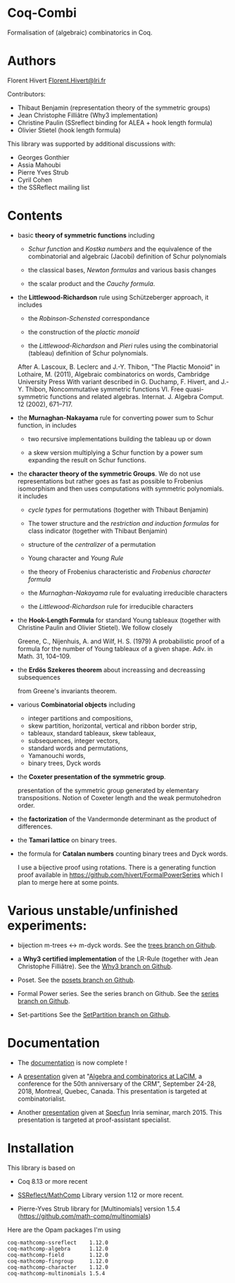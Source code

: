 Coq-Combi
=========

Formalisation of (algebraic) combinatorics in Coq.

Authors
========================================================================

Florent Hivert <Florent.Hivert@lri.fr>

Contributors:

- Thibaut Benjamin (representation theory of the symmetric groups)
- Jean Christophe Filliâtre (Why3 implementation)
- Christine Paulin (SSreflect binding for ALEA + hook length formula)
- Olivier Stietel (hook length formula)

This library was supported by additional discussions with:

- Georges Gonthier
- Assia Mahoubi
- Pierre Yves Strub
- Cyril Cohen
- the SSReflect mailing list

Contents
========================================================================


* basic **theory of symmetric functions** including

  - *Schur function* and *Kostka numbers* and the equivalence of the
    combinatorial and algebraic (Jacobi) definition of Schur polynomials

  - the classical bases, *Newton formulas* and various basis changes

  - the scalar product and the *Cauchy formula*.

* the **Littlewood-Richardson** rule using Schützeberger approach, it includes

  - the *Robinson-Schensted* correspondance

  - the construction of the *plactic monoïd*

  - the *Littlewood-Richardson* and *Pieri* rules using the combinatorial
    (tableau) definition of Schur polynomials.

  After A. Lascoux, B. Leclerc and J.-Y. Thibon, "The Plactic Monoid" in
  Lothaire, M. (2011), Algebraic combinatorics on words, Cambridge University
  Press With variant described in G. Duchamp, F. Hivert, and J.-Y. Thibon,
  Noncommutative symmetric functions VI. Free quasi-symmetric functions and
  related algebras. Internat. J. Algebra Comput. 12 (2002), 671–717.

* the **Murnaghan-Nakayama** rule for converting power sum to Schur function,
  in includes

  - two recursive implementations building the tableau up or down

  - a skew version multiplying a Schur function by a power sum expanding the
    result on Schur functions.

* the **character theory of the symmetric Groups**. We do not use
  representations but rather goes as fast as possible to Frobenius
  isomorphism and then uses computations with symmetric polynomials. it includes

  - *cycle types* for permutations (together with Thibaut Benjamin)

  - The tower structure and the *restriction and induction formulas* for class
    indicator (together with Thibaut Benjamin)

  - structure of the *centralizer* of a permutation

  - Young character and *Young Rule*

  - the theory of Frobenius characteristic and *Frobenius character formula*

  - the *Murnaghan-Nakayama* rule for evaluating irreducible characters

  - the *Littlewood-Richardson* rule for irreducible characters

* the **Hook-Length Formula** for standard Young tableaux
  (together with Christine Paulin and Olivier Stietel). We follow closely

   Greene, C., Nijenhuis, A. and Wilf, H. S. (1979) A probabilistic proof of a
   formula for the number of Young tableaux of a given shape. Adv. in
   Math. 31, 104–109.

* the **Erdös Szekeres theorem** about increassing and decreassing subsequences

   from Greene's invariants theorem.

* various **Combinatorial objects** including

  - integer partitions and compositions,
  - skew partition, horizontal, vertical and ribbon border strip,
  - tableaux, standard tableaux, skew tableaux,
  - subsequences, integer vectors,
  - standard words and permutations,
  - Yamanouchi words,
  - binary trees, Dyck words

* the **Coxeter presentation of the symmetric group**.

  presentation of the symmetric group generated by elementary transpositions.
  Notion of Coxeter length and the weak permutohedron order.

* the **factorization** of the Vandermonde determinant as the product
  of differences.

* the **Tamari lattice** on binary trees.

* the formula for **Catalan numbers** counting binary trees and Dyck words.

  I use a bijective proof using rotations. There is a generating function
  proof available in https://github.com/hivert/FormalPowerSeries which I plan
  to merge here at some points.

Various unstable/unfinished experiments:
========================================

* bijection m-trees <-> m-dyck words.
  See the [trees branch on Github](https://github.com/hivert/Coq-Combi/tree/trees).

* a **Why3 certified implementation** of the LR-Rule
  (together with Jean Christophe Filliâtre).
  See the [Why3 branch on Github](https://github.com/hivert/Coq-Combi/tree/Why3).

* Poset.
  See the [posets branch on Github](https://github.com/hivert/Coq-Combi/tree/posets).

* Formal Power series. See the series branch on Github.
  See the [series branch on Github](https://github.com/hivert/Coq-Combi/tree/series).

* Set-partitions
  See the [SetPartition branch on Github](https://github.com/hivert/Coq-Combi/tree/SetPartition).

Documentation
========================================================================

* The [documentation](http://hivert.github.io/Coq-Combi/) is now complete !

* A
  [presentation](https://github.com/hivert/Coq-Combi/raw/master/doc/Talk-CRM/CRM.pdf)
  given at "[Algebra and combinatorics at LaCIM](http://www.crm.umontreal.ca/2018/Algebre18/index_e.php), a conference
  for the 50th anniversary of the CRM", September 24-28, 2018, Montreal,
  Quebec, Canada. This presentation is targeted at combinatorialist.

* Another
  [presentation](https://github.com/hivert/Coq-Combi/raw/master/doc/Talk/INRIA.pdf)
  given at [Specfun](https://specfun.inria.fr/seminar/) Inria seminar, march
  2015. This presentation is targeted at proof-assistant specialist.

Installation
========================================================================

This library is based on

* Coq 8.13 or more recent

* [SSReflect/MathComp]([https://github.com/math-comp/math-comp])
  Library version 1.12 or more recent.

* Pierre-Yves Strub library for
  [Multinomials] version 1.5.4 (https://github.com/math-comp/multinomials)

Here are the Opam packages I'm using
```
coq-mathcomp-ssreflect    1.12.0
coq-mathcomp-algebra      1.12.0
coq-mathcomp-field        1.12.0
coq-mathcomp-fingroup     1.12.0
coq-mathcomp-character    1.12.0
coq-mathcomp-multinomials 1.5.4
```

